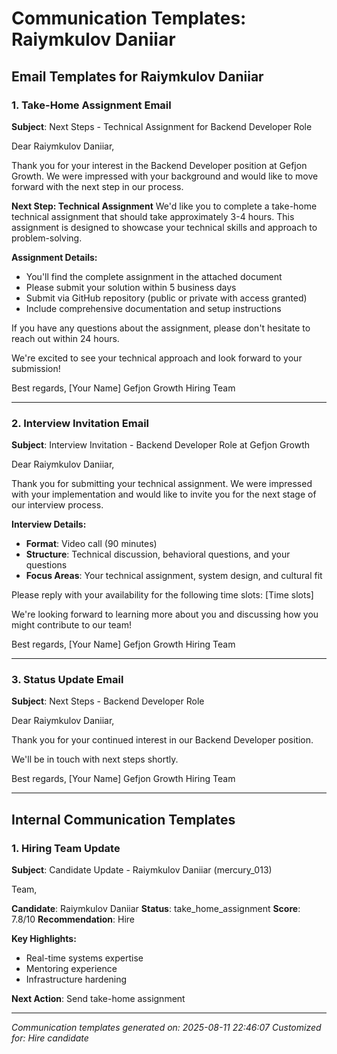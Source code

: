 # Communication Templates: Raiymkulov Daniiar

## Email Templates for Raiymkulov Daniiar

### 1. Take-Home Assignment Email
**Subject**: Next Steps - Technical Assignment for Backend Developer Role

Dear Raiymkulov Daniiar,

Thank you for your interest in the Backend Developer position at Gefjon Growth. We were impressed with your background and would like to move forward with the next step in our process.

**Next Step: Technical Assignment**
We'd like you to complete a take-home technical assignment that should take approximately 3-4 hours. This assignment is designed to showcase your technical skills and approach to problem-solving.

**Assignment Details:**
- You'll find the complete assignment in the attached document
- Please submit your solution within 5 business days
- Submit via GitHub repository (public or private with access granted)
- Include comprehensive documentation and setup instructions

If you have any questions about the assignment, please don't hesitate to reach out within 24 hours.

We're excited to see your technical approach and look forward to your submission!

Best regards,
[Your Name]
Gefjon Growth Hiring Team

---

### 2. Interview Invitation Email
**Subject**: Interview Invitation - Backend Developer Role at Gefjon Growth

Dear Raiymkulov Daniiar,

Thank you for submitting your technical assignment. We were impressed with your implementation and would like to invite you for the next stage of our interview process.

**Interview Details:**
- **Format**: Video call (90 minutes)
- **Structure**: Technical discussion, behavioral questions, and your questions
- **Focus Areas**: Your technical assignment, system design, and cultural fit

Please reply with your availability for the following time slots:
[Time slots]

We're looking forward to learning more about you and discussing how you might contribute to our team!

Best regards,
[Your Name]
Gefjon Growth Hiring Team

---

### 3. Status Update Email

**Subject**: Next Steps - Backend Developer Role

Dear Raiymkulov Daniiar,

Thank you for your continued interest in our Backend Developer position.

We'll be in touch with next steps shortly.

Best regards,
[Your Name]
Gefjon Growth Hiring Team

---

## Internal Communication Templates

### 1. Hiring Team Update
**Subject**: Candidate Update - Raiymkulov Daniiar (mercury_013)

Team,

**Candidate**: Raiymkulov Daniiar
**Status**: take_home_assignment
**Score**: 7.8/10
**Recommendation**: Hire

**Key Highlights:**
- Real-time systems expertise
- Mentoring experience
- Infrastructure hardening

**Next Action**: Send take-home assignment

---

*Communication templates generated on: 2025-08-11 22:46:07*
*Customized for: Hire candidate*
